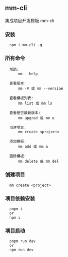 ## mm-cli

集成项目开发模板 mm-cli

### 安装

```
  npm i mm-cli -g
```

### 所有命令

```
  帮助:
      mm --help

  查看版本:
      mm -V 或 mm --version

  查看模板列表:
      mm list 或 mm ls

  查看是否最新版本:
      mm upgrad 或 mm u

  创建项目:
      mm create <project>

  添加模板:
      mm add 或 mm a

  删除模板:
      mm delete 或 mm del

```

### 创建项目

```
  mm create <project>
```

### 项目依赖安装

```
  pnpm i
  or
  npm i
```

### 项目启动

```
  pnpm run dev
  or
  npm run dev
```
